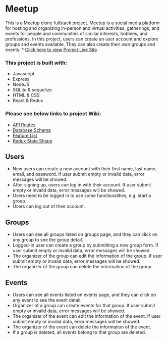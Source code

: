 # Meetup

This is a Meetup clone fullstack project. Meetup is a social media platform for hosting and organizing in-person and virtual activities, gatherings, and events for people and communities of similar interests, hobbies, and professions. In this project, users can create an user account and explore groups and events available. They can also create their own groups and events. * [Click here to view Project Live Site](https://meetup22.herokuapp.com/)

### This project is built with:
* Javascript
* Express
* NodeJS
* SQLite & sequelize
* HTML & CSS
* React & Redux

### Please see below links to project Wiki:
* [API Routes](https://github.com/YueHuang22/API-project/wiki/API-Documentation)
* [Database Schema](https://github.com/YueHuang22/API-project/wiki/Database-Schema)
* [Feature List](https://github.com/YueHuang22/API-project/wiki/Feature-List)
* [Redux State Shape](https://github.com/YueHuang22/API-project/wiki/Redux-State-Shape)

## Users

* New users can create a new account with their first name, last name, email, and password. If user submit empty or invalid data, error messages will be showed.
* After signing up, users can log in with their account. If user submit empty or invalid data, error messages will be showed.
* Users need to be logged in to use some functionalities, e.g. start a group. 
* Users can log out of their account.

## Groups

* Users can see all groups listed on groups page, and they can click on any group to see the group detail.
* Logged-in user can create a group by submitting a new group form. If user submit empty or invalid data, error messages will be showed.
* The organizer of the group can edit the information of the group. If user submit empty or invalid data, error messages will be showed.
* The organizer of the group can delete the information of the group. 

## Events

* Users can see all events listed on events page, and they can click on any event to see the event detail.
* Organizer of a group can create events for that group. If user submit empty or invalid data, error messages will be showed.
* The organizer of the event can edit the information of the event. If user submit empty or invalid data, error messages will be showed.
* The organizer of the event can delete the information of the event. 
* If a group is deleted, all events belong to that group are deleted.
